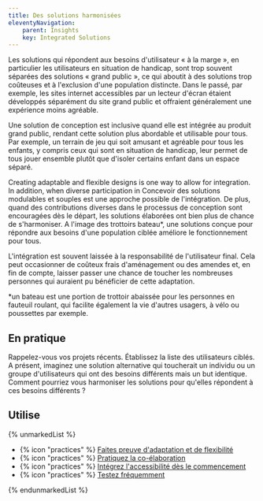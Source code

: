 ```yaml
---
title: Des solutions harmonisées
eleventyNavigation:
    parent: Insights
    key: Integrated Solutions
---
```


Les solutions qui répondent aux besoins d'utilisateur « à la marge », en particulier les utilisateurs en situation de
handicap, sont trop souvent séparées des solutions « grand public », ce qui aboutit à des solutions trop coûteuses et à
l'exclusion d'une population distincte. Dans le passé, par exemple, les sites internet accessibles par un lecteur
d'écran étaient développés séparément du site grand public et offraient généralement une expérience moins agréable.

Une solution de conception est inclusive quand elle est intégrée au produit grand public, rendant cette solution plus
abordable et utilisable pour tous. Par exemple, un terrain de jeu qui soit amusant et agréable pour tous les enfants, y
compris ceux qui sont en situation de handicap, leur permet de tous jouer ensemble plutôt que d'isoler certains enfant
dans un espace séparé.

Creating adaptable and flexible designs is one way to allow for integration. In addition, when diverse participation in
Concevoir des solutions modulables et souples est une approche possible de l'intégration. De plus, quand des
contributions diverses dans le processus de conception sont encouragées dès le départ, les solutions élaborées ont bien
plus de chance de s'harmoniser. A l'image des trottoirs bateau*, une solutions conçue pour répondre aux besoins d'une
population ciblée améliore le fonctionnement pour tous.

L'intégration est souvent laissée à la responsabilité de l'utilisateur final. Cela peut occasionner de coûteux frais
d'aménagement ou des amendes et, en fin de compte, laisser passer une chance de toucher les nombreuses personnes qui
auraient pu bénéficier de cette adaptation.

*un bateau est une portion de trottoir abaissée pour les personnes en fauteuil roulant, qui facilite également la vie
d'autres usagers, à vélo ou poussettes par exemple.

## En pratique

Rappelez-vous vos projets récents. Établissez la liste des utilisateurs ciblés. A présent, imaginez une solution
alternative qui toucherait un individu ou un groupe d'utilisateurs qui ont des besoins différents mais un but identique.
Comment pourriez vous harmoniser les solutions pour qu'elles répondent à ces besoins différents ?

## Utilise

{% unmarkedList %}

* {% icon "practices" %} [Faites preuve d'adaptation et de flexibilité](../../pratiques/faites-preuve-dadaptation-et-de-flexibilite/)
* {% icon "practices" %} [Pratiquez la co-élaboration](../../pratiques/pratiquez-la-co-elaboration/)
* {% icon "practices" %} [Intégrez l'accessibilité dès le commencement](../../pratiques/integrez-laccessibilite-des-le-commencement/)
* {% icon "practices" %} [Testez fréquemment](../../pratiques/testez-frequemment/)

{% endunmarkedList %}
